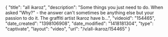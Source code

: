 {
    "title": "all ikaroz",
    "description": "Some things you just need to do. When asked \"Why?\" - the answer can't sometimes be anything else but your passion to do it. The graffiti artist Ikaroz have b...",
    "videoid": "154465",
    "date_created": "1398106908",
    "date_modified": "1418181304",
    "type": "captivate",
    "layout": "video",
    "url": "\/v\/all-ikaroz\/154465"
}